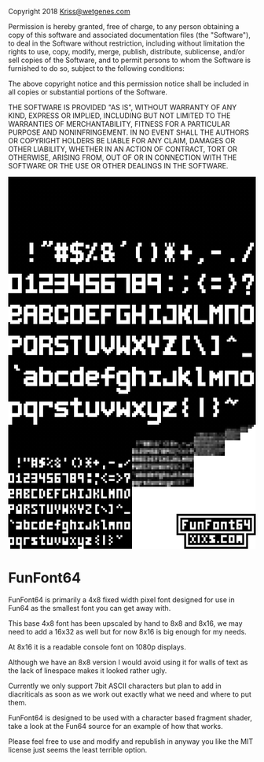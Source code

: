 Copyright 2018 Kriss@wetgenes.com

Permission is hereby granted, free of charge, to any person obtaining a 
copy of this software and associated documentation files (the 
"Software"), to deal in the Software without restriction, including 
without limitation the rights to use, copy, modify, merge, publish, 
distribute, sublicense, and/or sell copies of the Software, and to 
permit persons to whom the Software is furnished to do so, subject to 
the following conditions:

The above copyright notice and this permission notice shall be included 
in all copies or substantial portions of the Software.

THE SOFTWARE IS PROVIDED "AS IS", WITHOUT WARRANTY OF ANY KIND, EXPRESS 
OR IMPLIED, INCLUDING BUT NOT LIMITED TO THE WARRANTIES OF 
MERCHANTABILITY, FITNESS FOR A PARTICULAR PURPOSE AND NONINFRINGEMENT. 
IN NO EVENT SHALL THE AUTHORS OR COPYRIGHT HOLDERS BE LIABLE FOR ANY 
CLAIM, DAMAGES OR OTHER LIABILITY, WHETHER IN AN ACTION OF CONTRACT, 
TORT OR OTHERWISE, ARISING FROM, OUT OF OR IN CONNECTION WITH THE 
SOFTWARE OR THE USE OR OTHER DEALINGS IN THE SOFTWARE.


![FunFont64](https://github.com/xriss/fun64/blob/master/art/funfont64/funfont64_mips.fat.png "FunFont64")


FunFont64
=========

FunFont64 is primarily a 4x8 fixed width pixel font designed for use in 
Fun64 as the smallest font you can get away with.

This base 4x8 font has been upscaled by hand to 8x8 and 8x16, we may 
need to add a 16x32 as well but for now 8x16 is big enough for my 
needs.

At 8x16 it is a readable console font on 1080p displays.

Although we have an 8x8 version I would avoid using it for walls of 
text as the lack of linespace makes it looked rather ugly.

Currently we only support 7bit ASCII characters but plan to add in 
diacriticals as soon as we work out exactly what we need and where to 
put them.

FunFont64 is designed to be used with a character based fragment 
shader, take a look at the Fun64 source for an example of how that 
works.

Please feel free to use and modify and republish in anyway you like the 
MIT license just seems the least terrible option.
